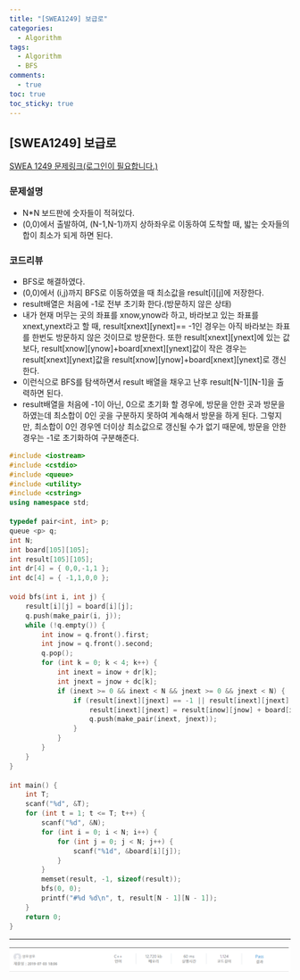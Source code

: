 ```yaml
---
title: "[SWEA1249] 보급로"
categories:
  - Algorithm
tags:
  - Algorithm
  - BFS
comments:
  - true
toc: true
toc_sticky: true
---
```

## [SWEA1249] 보급로

[SWEA 1249 문제링크(로그인이 필요합니다.)](https://www.swexpertacademy.com/main/code/problem/problemDetail.do?contestProbId=AV15QRX6APsCFAYD)

### 문제설명
* N*N 보드판에 숫자들이 적혀있다.
* (0,0)에서 출발하여, (N-1,N-1)까지 상하좌우로 이동하여 도착할 때, 밟는 숫자들의 합이 최소가 되게 하면 된다.

### 코드리뷰
* BFS로 해결하였다.
* (0,0)에서 (i,j)까지 BFS로 이동하였을 때 최소값을 result[i][j]에 저장한다.
* result배열은 처음에 -1로 전부 초기화 한다.(방문하지 않은 상태)
* 내가 현재 머무는 곳의 좌표를 xnow,ynow라 하고, 바라보고 있는 좌표를 xnext,ynext라고 할 때, result[xnext][ynext]== -1인 경우는 아직 바라보는 좌표를 한번도 방문하지 않은 것이므로 방문한다. 또한 result[xnext][ynext]에 있는 값보다, result[xnow][ynow]+board[xnext][ynext]값이 작은 경우는 result[xnext][ynext]값을 result[xnow][ynow]+board[xnext][ynext]로 갱신한다.
* 이런식으로 BFS를 탐색하면서 result 배열을 채우고 난후 result[N-1][N-1]을 출력하면 된다.
* result배열을 처음에 -1이 아닌, 0으로 초기화 할 경우에, 방문을 안한 곳과 방문을 하였는데 최소합이 0인 곳을 구분하지 못하여 계속해서 방문을 하게 된다. 그렇지만, 최소합이 0인 경우엔 더이상 최소값으로 갱신될 수가 없기 때문에, 방문을 안한 경우는 -1로 초기화하여 구분해준다.

```cpp
#include <iostream>
#include <cstdio>
#include <queue>
#include <utility>
#include <cstring>
using namespace std;

typedef pair<int, int> p;
queue <p> q;
int N;
int board[105][105];
int result[105][105];
int dr[4] = { 0,0,-1,1 };
int dc[4] = { -1,1,0,0 };

void bfs(int i, int j) {
	result[i][j] = board[i][j];
	q.push(make_pair(i, j));
	while (!q.empty()) {
		int inow = q.front().first;
		int jnow = q.front().second;
		q.pop();
		for (int k = 0; k < 4; k++) {
			int inext = inow + dr[k];
			int jnext = jnow + dc[k];
			if (inext >= 0 && inext < N && jnext >= 0 && jnext < N) {
				if (result[inext][jnext] == -1 || result[inext][jnext] > result[inow][jnow] + board[inext][jnext]) {
					result[inext][jnext] = result[inow][jnow] + board[inext][jnext];
					q.push(make_pair(inext, jnext));
				}
			}
		}
	}
}

int main() {
	int T;
	scanf("%d", &T);
	for (int t = 1; t <= T; t++) {
		scanf("%d", &N);
		for (int i = 0; i < N; i++) {
			for (int j = 0; j < N; j++) {
				scanf("%1d", &board[i][j]);
			}
		}
		memset(result, -1, sizeof(result));
		bfs(0, 0);
		printf("#%d %d\n", t, result[N - 1][N - 1]);
	}
	return 0;
}
```

---
![](/assets/img/Algorithm/201907032.png)

